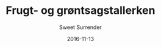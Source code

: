 ---
title: 'Frugt-  og grøntsagstallerken'
description: ""
color: '#ffffff'
price: '25'
category: childrensMenu
tags: Børneretter
meta:
    id: 66d3917c26ff872dbd8c6bbee57ab2d603dec904
    parentId: f20f57fa9c3d8bff0902cfb33f350091a3a48d51
    language: da
date: '2016-11-13'
author: 'Sweet Surrender'
---